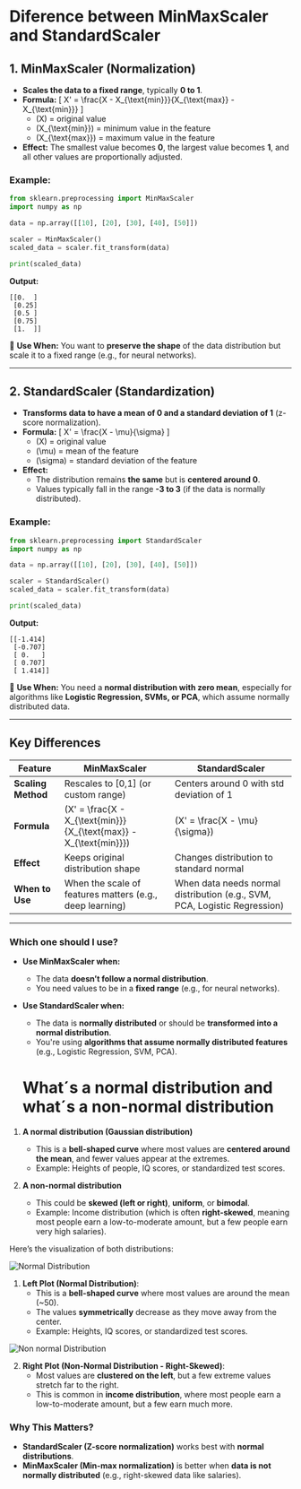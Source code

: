 # Diference between **MinMaxScaler** and **StandardScaler**

## **1. MinMaxScaler (Normalization)**
- **Scales the data to a fixed range**, typically **0 to 1**.
- **Formula:**
  \[
  X' = \frac{X - X_{\text{min}}}{X_{\text{max}} - X_{\text{min}}}
  \]
  - \(X\) = original value  
  - \(X_{\text{min}}\) = minimum value in the feature  
  - \(X_{\text{max}}\) = maximum value in the feature  
- **Effect:** The smallest value becomes **0**, the largest value becomes **1**, and all other values are proportionally adjusted.  

### **Example:**
```python
from sklearn.preprocessing import MinMaxScaler
import numpy as np

data = np.array([[10], [20], [30], [40], [50]])

scaler = MinMaxScaler()
scaled_data = scaler.fit_transform(data)

print(scaled_data)
```
**Output:**
```
[[0.  ]
 [0.25]
 [0.5 ]
 [0.75]
 [1.  ]]
```
📌 **Use When:** You want to **preserve the shape** of the data distribution but scale it to a fixed range (e.g., for neural networks).

---

## **2. StandardScaler (Standardization)**
- **Transforms data to have a mean of 0 and a standard deviation of 1** (z-score normalization).
- **Formula:**
  \[
  X' = \frac{X - \mu}{\sigma}
  \]
  - \(X\) = original value  
  - \(\mu\) = mean of the feature  
  - \(\sigma\) = standard deviation of the feature  
- **Effect:**  
  - The distribution remains **the same** but is **centered around 0**.  
  - Values typically fall in the range **-3 to 3** (if the data is normally distributed).  

### **Example:**
```python
from sklearn.preprocessing import StandardScaler
import numpy as np

data = np.array([[10], [20], [30], [40], [50]])

scaler = StandardScaler()
scaled_data = scaler.fit_transform(data)

print(scaled_data)
```
**Output:**
```
[[-1.414]
 [-0.707]
 [ 0.   ]
 [ 0.707]
 [ 1.414]]
```
📌 **Use When:** You need a **normal distribution with zero mean**, especially for algorithms like **Logistic Regression, SVMs, or PCA**, which assume normally distributed data.

---

## **Key Differences**
| Feature          | MinMaxScaler | StandardScaler |
|-----------------|-------------|---------------|
| **Scaling Method** | Rescales to [0,1] (or custom range) | Centers around 0 with std deviation of 1 |
| **Formula** | \(X' = \frac{X - X_{\text{min}}}{X_{\text{max}} - X_{\text{min}}}\) | \(X' = \frac{X - \mu}{\sigma}\) |
| **Effect** | Keeps original distribution shape | Changes distribution to standard normal |
| **When to Use** | When the scale of features matters (e.g., deep learning) | When data needs normal distribution (e.g., SVM, PCA, Logistic Regression) |

---

### **Which one should I use?**
- **Use MinMaxScaler when:**
  - The data **doesn’t follow a normal distribution**.
  - You need values to be in a **fixed range** (e.g., for neural networks).
  
- **Use StandardScaler when:**
  - The data is **normally distributed** or should be **transformed into a normal distribution**.
  - You're using **algorithms that assume normally distributed features** (e.g., Logistic Regression, SVM, PCA).

  # What´s a normal distribution and what´s a non-normal distribution  

1. **A normal distribution (Gaussian distribution)**  
   - This is a **bell-shaped curve** where most values are **centered around the mean**, and fewer values appear at the extremes.  
   - Example: Heights of people, IQ scores, or standardized test scores.  

2. **A non-normal distribution**  
   - This could be **skewed (left or right)**, **uniform**, or **bimodal**.  
   - Example: Income distribution (which is often **right-skewed**, meaning most people earn a low-to-moderate amount, but a few people earn very high salaries).  


Here’s the visualization of both distributions:

![Normal Distribution](normal_distribution.png)

1. **Left Plot (Normal Distribution)**:  
   - This is a **bell-shaped curve** where most values are around the mean (~50).  
   - The values **symmetrically** decrease as they move away from the center.  
   - Example: Heights, IQ scores, or standardized test scores.

![Non normal Distribution](non_normal_distribution.png)


2. **Right Plot (Non-Normal Distribution - Right-Skewed)**:  
   - Most values are **clustered on the left**, but a few extreme values stretch far to the right.  
   - This is common in **income distribution**, where most people earn a low-to-moderate amount, but a few earn much more.  

### **Why This Matters?**
- **StandardScaler (Z-score normalization)** works best with **normal distributions**.
- **MinMaxScaler (Min-max normalization)** is better when **data is not normally distributed** (e.g., right-skewed data like salaries).

